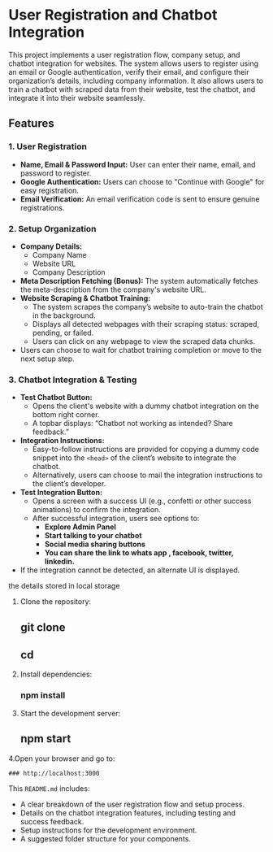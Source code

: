 # User Registration and Chatbot Integration

This project implements a user registration flow, company setup, and chatbot integration for websites. The system allows users to register using an email or Google authentication, verify their email, and configure their organization’s details, including company information. It also allows users to train a chatbot with scraped data from their website, test the chatbot, and integrate it into their website seamlessly.

## Features

### 1. User Registration
- **Name, Email & Password Input:** User can enter their name, email, and password to register.
- **Google Authentication:** Users can choose to "Continue with Google" for easy registration.
- **Email Verification:** An email verification code is sent to ensure genuine registrations.

### 2. Setup Organization
- **Company Details:**
  - Company Name
  - Website URL
  - Company Description
- **Meta Description Fetching (Bonus):** The system automatically fetches the meta-description from the company's website URL.
- **Website Scraping & Chatbot Training:**
  - The system scrapes the company’s website to auto-train the chatbot in the background.
  - Displays all detected webpages with their scraping status: scraped, pending, or failed.
  - Users can click on any webpage to view the scraped data chunks.
- Users can choose to wait for chatbot training completion or move to the next setup step.

### 3. Chatbot Integration & Testing
- **Test Chatbot Button:**
  - Opens the client's website with a dummy chatbot integration on the bottom right corner.
  - A topbar displays: “Chatbot not working as intended? Share feedback.”
- **Integration Instructions:**
  - Easy-to-follow instructions are provided for copying a dummy code snippet into the `<head>` of the client’s website to integrate the chatbot.
  - Alternatively, users can choose to mail the integration instructions to the client’s developer.
- **Test Integration Button:**
  - Opens a screen with a success UI (e.g., confetti or other success animations) to confirm the integration.
  - After successful integration, users see options to:
    - **Explore Admin Panel**
    - **Start talking to your chatbot**
    - **Social media sharing buttons**
    - **You can share the link to whats app , facebook, twitter, linkedin.**
- If the integration cannot be detected, an alternate UI is displayed.

the details stored in local storage

1. Clone the repository:
   
   ## git clone <repository-url>
   ## cd <project-directory>

2. Install dependencies:
   ### npm install
3. Start the development server:

   ## npm start

4.Open your browser and go to:

    ### http://localhost:3000

This `README.md` includes:
- A clear breakdown of the user registration flow and setup process.
- Details on the chatbot integration features, including testing and success feedback.
- Setup instructions for the development environment.
- A suggested folder structure for your components.
